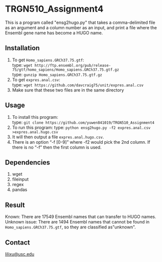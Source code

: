 # TRGN510_Assignment4

This is a program called "ensg2hugo.py" that takes a comma-delimited file as an argument and a column number as an input, and print a file where the Ensembl gene name has become a HUGO name.

## Installation
1. To get `Homo_sapiens.GRCh37.75.gtf`:\
   type: `wget http://ftp.ensembl.org/pub/release-75/gtf/homo_sapiens/Homo_sapiens.GRCh37.75.gtf.gz`\
   type: `gunzip Homo_sapiens.GRCh37.75.gtf.gz`
2. To get `expres.anal.csv`:\
   type: `wget https://github.com/davcraig75/unit/expres.anal.csv`
3. Make sure that these two files are in the same directory

## Usage
1. To install this program:\
   type: `git clone https://github.com/yuwen841019/TRGN510_Assignment4`
2. To run this program:
   type: `python ensg2hugo.py -f2 expres.anal.csv >expres.anal.hugo.csv`
3. It will then output a file `expres.anal.hugo.csv`.
4. There is an option “-f [0-9]” where -f2 would pick the 2nd column. If there is no “-f” then the first column is used.

## Dependencies
1. wget
2. fileinput
3. regex
4. pandas

## Result
Known: There are 17549 Ensembl names that can transfer to HUGO names.\
Unknown issue: There are 1494 Ensembl names that cannot be found in `Homo_sapiens.GRCh37.75.gtf`, so they are classified as"unknown".

## Contact
lilixu@usc.edu
